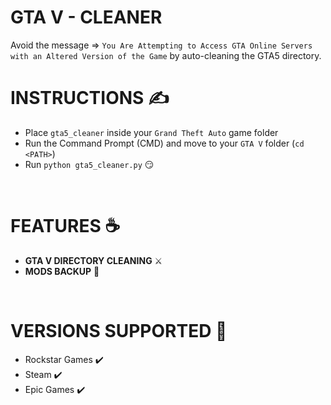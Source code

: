 # GTA V - CLEANER

Avoid the message => `You Are Attempting to Access GTA Online Servers with an Altered Version of the Game` by auto-cleaning the GTA5 directory.

# INSTRUCTIONS ✍️
- Place `gta5_cleaner` inside your `Grand Theft Auto` game folder
- Run the Command Prompt (CMD) and move to your `GTA V` folder (`cd <PATH>`)
- Run `python gta5_cleaner.py` :smirk:

<br>

# FEATURES ☕

  - **GTA V DIRECTORY CLEANING** ⚔️
  - **MODS BACKUP** 🥐

<br>

# VERSIONS SUPPORTED 🌉
  - Rockstar Games ✔️
  - Steam ✔️
  - Epic Games ✔️
